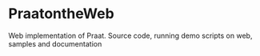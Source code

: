 # PraatontheWeb
Web implementation of Praat. Source code, running demo scripts on web, samples and documentation
